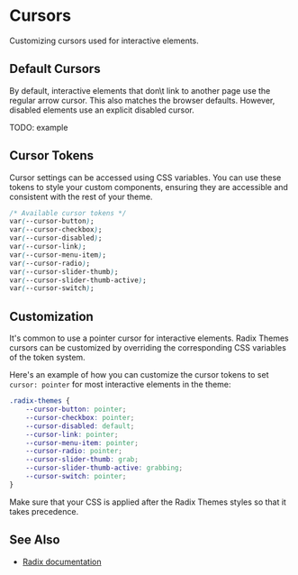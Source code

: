 # Cursors

Customizing cursors used for interactive elements.

## Default Cursors

By default, interactive elements that don\t link to another page use the regular arrow cursor. This also matches the browser defaults. However, disabled elements use an explicit disabled cursor.

TODO: example

## Cursor Tokens

Cursor settings can be accessed using CSS variables. You can use these tokens to style your custom components, ensuring they are accessible and consistent with the rest of your theme.

```css
/* Available cursor tokens */
var(--cursor-button);
var(--cursor-checkbox);
var(--cursor-disabled);
var(--cursor-link);
var(--cursor-menu-item);
var(--cursor-radio);
var(--cursor-slider-thumb);
var(--cursor-slider-thumb-active);
var(--cursor-switch);
```

## Customization

It's common to use a pointer cursor for interactive elements. Radix Themes cursors can be customized by overriding the corresponding CSS variables of the token system.

Here's an example of how you can customize the cursor tokens to set `cursor: pointer` for most interactive elements in the theme:

```css
.radix-themes {
    --cursor-button: pointer;
    --cursor-checkbox: pointer;
    --cursor-disabled: default;
    --cursor-link: pointer;
    --cursor-menu-item: pointer;
    --cursor-radio: pointer;
    --cursor-slider-thumb: grab;
    --cursor-slider-thumb-active: grabbing;
    --cursor-switch: pointer;
}
```

Make sure that your CSS is applied after the Radix Themes styles so that it takes precedence.

## See Also

-   [Radix documentation](https://www.radix-ui.com/themes/docs/theme/cursors)
